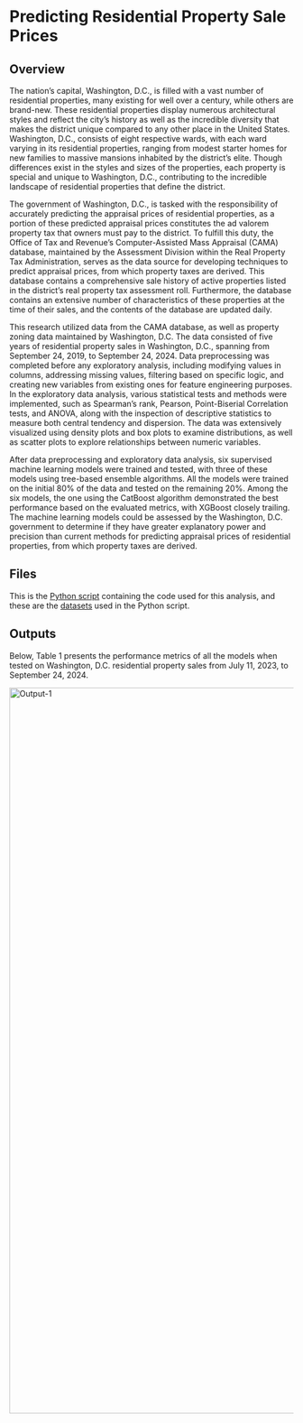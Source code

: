 # Predicting Residential Property Sale Prices

## Overview

The nation’s capital, Washington, D.C., is filled with a vast number of residential properties, many existing for well over a century, while others are brand-new. These residential properties display numerous architectural styles and reflect the city’s history as well as the incredible diversity that makes the district unique compared to any other place in the United States. Washington, D.C., consists of eight respective wards, with each ward varying in its residential properties, ranging from modest starter homes for new families to massive mansions inhabited by the district’s elite. Though differences exist in the styles and sizes of the properties, each property is special and unique to Washington, D.C., contributing to the incredible landscape of residential properties that define the district.

The government of Washington, D.C., is tasked with the responsibility of accurately predicting the appraisal prices of residential properties, as a portion of these predicted appraisal prices constitutes the ad valorem property tax that owners must pay to the district. To fulfill this duty, the Office of Tax and Revenue’s Computer-Assisted Mass Appraisal (CAMA) database, maintained by the Assessment Division within the Real Property Tax Administration, serves as the data source for developing techniques to predict appraisal prices, from which property taxes are derived. This database contains a comprehensive sale history of active properties listed in the district’s real property tax assessment roll. Furthermore, the database contains an extensive number of characteristics of these properties at the time of their sales, and the contents of the database are updated daily.

This research utilized data from the CAMA database, as well as property zoning data maintained by Washington, D.C. The data consisted of five years of residential property sales in Washington, D.C., spanning from September 24, 2019, to September 24, 2024. Data preprocessing was completed before any exploratory analysis, including modifying values in columns, addressing missing values, filtering based on specific logic, and creating new variables from existing ones for feature engineering purposes. In the exploratory data analysis, various statistical tests and methods were implemented, such as Spearman’s rank, Pearson, Point-Biserial Correlation tests, and ANOVA, along with the inspection of descriptive statistics to measure both central tendency and dispersion. The data was extensively visualized using density plots and box plots to examine distributions, as well as scatter plots to explore relationships between numeric variables.

After data preprocessing and exploratory data analysis, six supervised machine learning models were trained and tested, with three of these models using tree-based ensemble algorithms. All the models were trained on the initial 80% of the data and tested on the remaining 20%. Among the six models, the one using the CatBoost algorithm demonstrated the best performance based on the evaluated metrics, with XGBoost closely trailing. The machine learning models could be assessed by the Washington, D.C. government to determine if they have greater explanatory power and precision than current methods for predicting appraisal prices of residential properties, from which property taxes are derived. 

## Files

This is the [Python script](https://github.com/AlexZak135/DC-Residential-Properties/blob/main/Code/DC-Residential-Properties-Code.py) containing the code used for this analysis, and these are the [datasets](https://github.com/AlexZak135/DC-Residential-Properties/tree/main/Data) used in the Python script.

## Outputs

Below, Table 1 presents the performance metrics of all the models when tested on Washington, D.C. residential property sales from July 11, 2023, to September 24, 2024. 

<img width="1287" alt="Output-1" src="https://github.com/user-attachments/assets/28a99ecb-7d4a-474a-bd4c-d4ae14f075c6" />
